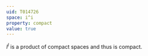 ```yaml
---
uid: T014726
space: i^i
property: compact
value: true
---
```

$I^I$ is a product of compact spaces and thus is compact.

